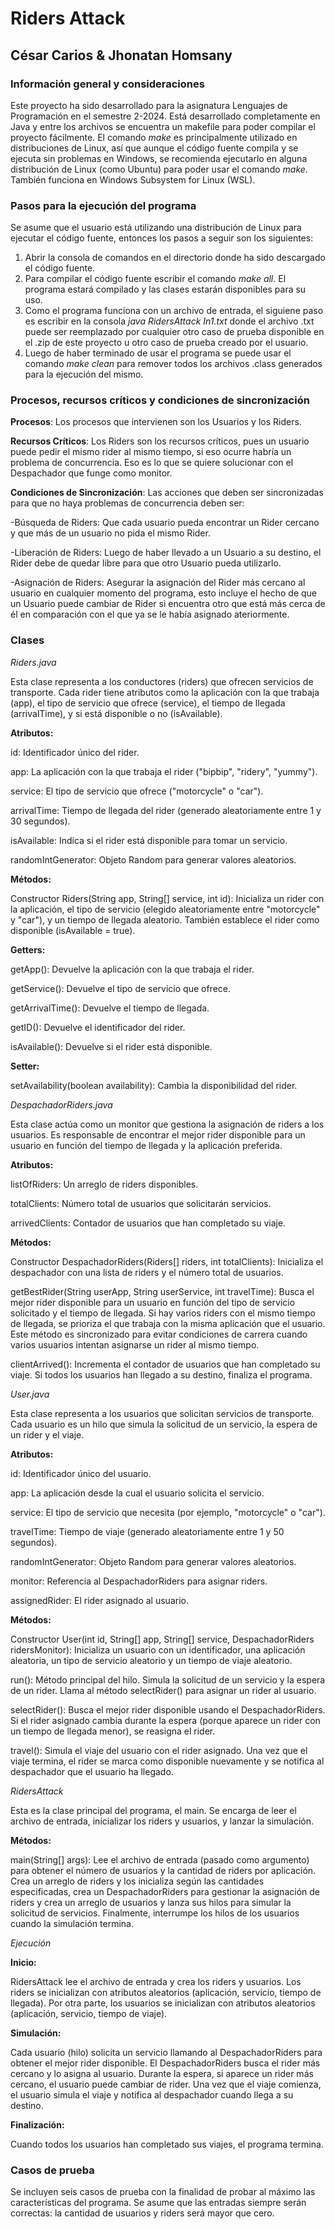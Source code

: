 # Riders Attack

## César Carios & Jhonatan Homsany

### Información general y consideraciones

Este proyecto ha sido desarrollado para la asignatura Lenguajes de Programación en el semestre 2-2024. Está desarrollado completamente en Java y entre los archivos se encuentra un makefile para poder compilar el proyecto fácilmente. El comando _make_ es principalmente utilizado en distribuciones de Linux, así que aunque el código fuente compila y se ejecuta sin problemas en Windows, se recomienda ejecutarlo en alguna distribución de Linux (como Ubuntu) para poder usar el comando _make_. También funciona en Windows Subsystem for Linux (WSL).

### Pasos para la ejecución del programa

Se asume que el usuario está utilizando una distribución de Linux para ejecutar el código fuente, entonces los pasos a seguir son los siguientes:

1. Abrir la consola de comandos en el directorio donde ha sido descargado el código fuente.
2. Para compilar el código fuente escribir el comando _make all_. El programa estará compilado y las clases estarán disponibles para su uso.
3. Como el programa funciona con un archivo de entrada, el siguiene paso es escribir en la consola _java RidersAttack In1.txt_ donde el archivo .txt puede ser reemplazado por cualquier otro caso de prueba disponible en el .zip de este proyecto u otro caso de prueba creado por el usuario.
4. Luego de haber terminado de usar el programa se puede usar el comando _make clean_ para remover todos los archivos .class generados para la ejecución del mismo.

### Procesos, recursos críticos y condiciones de sincronización

**Procesos**: Los procesos que intervienen son los Usuarios y los Riders.

**Recursos Críticos**: Los Riders son los recursos críticos, pues un usuario puede pedir el mismo rider al mismo tiempo, si eso ocurre habría un problema de concurrencia. Eso es lo que se quiere solucionar con el Despachador que funge como monitor.

**Condiciones de Sincronización**: Las acciones que deben ser sincronizadas para que no haya problemas de concurrencia deben ser:

-Búsqueda de Riders: Que cada usuario pueda encontrar un Rider cercano y que más de un usuario no pida el mismo Rider.

-Liberación de Riders: Luego de haber llevado a un Usuario a su destino, el Rider debe de quedar libre para que otro Usuario pueda utilizarlo.

-Asignación de Riders: Asegurar la asignación del Rider más cercano al usuario en cualquier momento del programa, esto incluye el hecho de que un Usuario puede cambiar de Rider si encuentra otro que está más cerca de él en comparación con el que ya se le había asignado ateriormente.

### Clases

_Riders.java_

Esta clase representa a los conductores (riders) que ofrecen servicios de transporte. Cada rider tiene atributos como la aplicación con la que trabaja (app), el tipo de servicio que ofrece (service), el tiempo de llegada (arrivalTime), y si está disponible o no (isAvailable).

**Atributos:**

id: Identificador único del rider.

app: La aplicación con la que trabaja el rider ("bipbip", "ridery", "yummy").

service: El tipo de servicio que ofrece ("motorcycle" o "car").

arrivalTime: Tiempo de llegada del rider (generado aleatoriamente entre 1 y 30 segundos).

isAvailable: Indica si el rider está disponible para tomar un servicio.

randomIntGenerator: Objeto Random para generar valores aleatorios.

**Métodos:**

Constructor Riders(String app, String[] service, int id): Inicializa un rider con la aplicación, el tipo de servicio (elegido aleatoriamente entre "motorcycle" y "car"), y un tiempo de llegada aleatorio. También establece el rider como disponible (isAvailable = true).

**Getters:**

getApp(): Devuelve la aplicación con la que trabaja el rider.

getService(): Devuelve el tipo de servicio que ofrece.

getArrivalTime(): Devuelve el tiempo de llegada.

getID(): Devuelve el identificador del rider.

isAvailable(): Devuelve si el rider está disponible.

**Setter:**

setAvailability(boolean availability): Cambia la disponibilidad del rider.

_DespachadorRiders.java_

Esta clase actúa como un monitor que gestiona la asignación de riders a los usuarios. Es responsable de encontrar el mejor rider disponible para un usuario en función del tiempo de llegada y la aplicación preferida.

**Atributos:**

listOfRiders: Un arreglo de riders disponibles.

totalClients: Número total de usuarios que solicitarán servicios.

arrivedClients: Contador de usuarios que han completado su viaje.

**Métodos:**

Constructor DespachadorRiders(Riders[] riders, int totalClients): Inicializa el despachador con una lista de riders y el número total de usuarios.

getBestRider(String userApp, String userService, int travelTime): Busca el mejor rider disponible para un usuario en función del tipo de servicio solicitado y el tiempo de llegada. Si hay varios riders con el mismo tiempo de llegada, se prioriza el que trabaja con la misma aplicación que el usuario. Este método es sincronizado para evitar condiciones de carrera cuando varios usuarios intentan asignarse un rider al mismo tiempo.

clientArrived(): Incrementa el contador de usuarios que han completado su viaje. Si todos los usuarios han llegado a su destino, finaliza el programa.

_User.java_

Esta clase representa a los usuarios que solicitan servicios de transporte. Cada usuario es un hilo que simula la solicitud de un servicio, la espera de un rider y el viaje.

**Atributos:**

id: Identificador único del usuario.

app: La aplicación desde la cual el usuario solicita el servicio.

service: El tipo de servicio que necesita (por ejemplo, "motorcycle" o "car").

travelTime: Tiempo de viaje (generado aleatoriamente entre 1 y 50 segundos).

randomIntGenerator: Objeto Random para generar valores aleatorios.

monitor: Referencia al DespachadorRiders para asignar riders.

assignedRider: El rider asignado al usuario.

**Métodos:**

Constructor User(int id, String[] app, String[] service, DespachadorRiders ridersMonitor): Inicializa un usuario con un identificador, una aplicación aleatoria, un tipo de servicio aleatorio y un tiempo de viaje aleatorio.

run(): Método principal del hilo. Simula la solicitud de un servicio y la espera de un rider. Llama al método selectRider() para asignar un rider al usuario.

selectRider(): Busca el mejor rider disponible usando el DespachadorRiders. Si el rider asignado cambia durante la espera (porque aparece un rider con un tiempo de llegada menor), se reasigna el rider.

travel(): Simula el viaje del usuario con el rider asignado. Una vez que el viaje termina, el rider se marca como disponible nuevamente y se notifica al despachador que el usuario ha llegado.

_RidersAttack_

Esta es la clase principal del programa, el main. Se encarga de leer el archivo de entrada, inicializar los riders y usuarios, y lanzar la simulación.

**Métodos:**

main(String[] args): Lee el archivo de entrada (pasado como argumento) para obtener el número de usuarios y la cantidad de riders por aplicación. Crea un arreglo de riders y los inicializa según las cantidades especificadas, crea un DespachadorRiders para gestionar la asignación de riders y crea un arreglo de usuarios y lanza sus hilos para simular la solicitud de servicios. Finalmente, interrumpe los hilos de los usuarios cuando la simulación termina.

_Ejecución_

**Inicio:** 

RidersAttack lee el archivo de entrada y crea los riders y usuarios. Los riders se inicializan con atributos aleatorios (aplicación, servicio, tiempo de llegada). Por otra parte, los usuarios se inicializan con atributos aleatorios (aplicación, servicio, tiempo de viaje).

**Simulación:**

Cada usuario (hilo) solicita un servicio llamando al DespachadorRiders para obtener el mejor rider disponible. El DespachadorRiders busca el rider más cercano y lo asigna al usuario. Durante la espera, si aparece un rider más cercano, el usuario puede cambiar de rider. Una vez que el viaje comienza, el usuario simula el viaje y notifica al despachador cuando llega a su destino.

**Finalización:**

Cuando todos los usuarios han completado sus viajes, el programa termina.

### Casos de prueba

Se incluyen seis casos de prueba con la finalidad de probar al máximo las características del programa. Se asume que las entradas siempre serán correctas: la cantidad de usuarios y riders será mayor que cero.